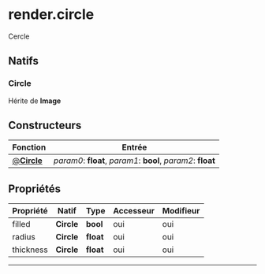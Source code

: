 # render.circle

Cercle
## Natifs
### Circle
Hérite de **Image**
## Constructeurs
|Fonction|Entrée|
|-|-|
|[@**Circle**](#ctor_0)| *param0*: **float**,  *param1*: **bool**,  *param2*: **float**|
## Propriétés
|Propriété|Natif|Type|Accesseur|Modifieur|
|-|-|-|-|-|
|filled|**Circle**|**bool**|oui|oui|
|radius|**Circle**|**float**|oui|oui|
|thickness|**Circle**|**float**|oui|oui|


***
